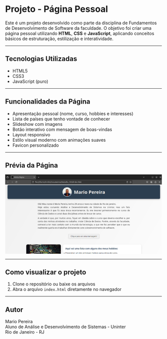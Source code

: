 # Projeto - Página Pessoal

Este é um projeto desenvolvido como parte da disciplina de Fundamentos de Desenvolvimento de Software da faculdade. O objetivo foi criar uma página pessoal utilizando **HTML**, **CSS** e **JavaScript**, aplicando conceitos básicos de estruturação, estilização e interatividade.

---

## Tecnologias Utilizadas

- HTML5
- CSS3
- JavaScript (puro)

---

## Funcionalidades da Página

- Apresentação pessoal (nome, curso, hobbies e interesses)
- Lista de países que tenho vontade de conhecer
- Slideshow com imagens
- Botão interativo com mensagem de boas-vindas
- Layout responsivo
- Estilo visual moderno com animações suaves
- Favicon personalizado

---

## Prévia da Página

<img src="imagens/screenshot.png" alt="Screenshot da página" width="600">


---

## Como visualizar o projeto

1. Clone o repositório ou baixe os arquivos
2. Abra o arquivo `index.html` diretamente no navegador

---

## Autor

Mario Pereira  
Aluno de Análise e Desenvolvimento de Sistemas - Uninter  
Rio de Janeiro - RJ  
